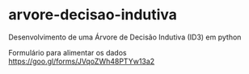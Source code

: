# arvore-decisao-indutiva
Desenvolvimento de uma Árvore de Decisão Indutiva (ID3) em python


Formulário para alimentar os dados
https://goo.gl/forms/JVqoZWh48PTYw13a2

